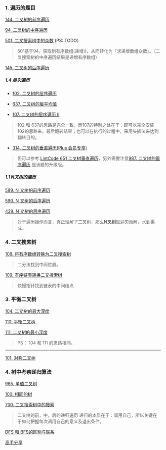 
### 1. 遍历的题目
[144. 二叉树的前序遍历](https://leetcode-cn.com/problems/binary-tree-preorder-traversal/)

[94. 二叉树的中序遍历](https://leetcode-cn.com/problems/binary-tree-inorder-traversal/?utm_source=LCUS&utm_medium=ip_redirect&utm_campaign=transfer2china)

[501. 二叉搜索树中的众数](https://leetcode-cn.com/problems/find-mode-in-binary-search-tree/)  (PS: TODO）

> 501基于94，获取到有序数组(递增))，从而转化为『求递增数组众数』。（二叉搜索树的中序遍历结果是递增有序数组）


[145. 二叉树的后序遍历](https://leetcode-cn.com/problems/binary-tree-postorder-traversal/)
##### 1.4 层次遍历
* [102. 二叉树的层序遍历](https://leetcode-cn.com/problems/binary-tree-level-order-traversal/)

* [637. 二叉树的层平均值](https://leetcode-cn.com/problems/average-of-levels-in-binary-tree/)

* [107. 二叉树的层序遍历 II](https://leetcode-cn.com/problems/binary-tree-level-order-traversal-ii/)

> 102 和 637的思路是完全一致，而107的特别之处在于：即可以完全安装102的思路来，最后翻转结果；也可以在执行的过程中，采用头插法来达到翻转目的。

* [314. 二叉树的垂直遍历(Plus 会员专享)](https://leetcode-cn.com/problems/binary-tree-vertical-order-traversal/)
> 但可以参考 [LintCode 651 二叉树垂直遍历](https://www.lintcode.com/problem/651/)，另外需要注意[987. 二叉树的垂序遍历](https://leetcode-cn.com/problems/vertical-order-traversal-of-a-binary-tree/)
> 是该题的升级版。
##### 1.1 N叉树的遍历
[589. N 叉树的前序遍历](https://leetcode-cn.com/problems/n-ary-tree-preorder-traversal/)

[590. N 叉树的后序遍历](https://leetcode-cn.com/problems/n-ary-tree-postorder-traversal/)

[429. N 叉树的层序遍历](https://leetcode-cn.com/problems/n-ary-tree-level-order-traversal/)

> 对于遍历操作而言，真正理解了二叉树，那么**N叉树**就迎刃而解，水到渠成。

### 4. 二叉搜索树

[108. 将有序数组转换为二叉搜索树](https://leetcode-cn.com/problems/convert-sorted-array-to-binary-search-tree/)
> 二分法找到中间位置。

[109. 有序链表转换二叉搜索树](https://leetcode-cn.com/problems/convert-sorted-list-to-binary-search-tree/)
> 快慢指针找到链表的中间结点


### 3. 平衡二叉树
[104. 二叉树的最大深度](https://leetcode-cn.com/problems/maximum-depth-of-binary-tree/)

[110. 平衡二叉树](https://leetcode-cn.com/problems/balanced-binary-tree/)

[111. 二叉树的最小深度](https://leetcode-cn.com/problems/minimum-depth-of-binary-tree/)

> PS： 104 和 111 的思路相同。
---

[101. 对称二叉树](https://leetcode-cn.com/problems/symmetric-tree/)

### 4. 树中考察递归算法
[965. 单值二叉树](https://leetcode-cn.com/problems/univalued-binary-tree/)

[100. 相同的树](https://leetcode-cn.com/problems/same-tree/)

[700. 二叉搜索树中的搜索](https://leetcode-cn.com/problems/search-in-a-binary-search-tree/)

> 二叉树的前，中，后的递归遍历
> 递归的本质在于：调用自己，所以关键在于如何把握每次调用自己的意义及退出条件。


[DFS 和 BFS的区别与联系 ](https://leetcode-cn.com/problems/binary-tree-level-order-traversal/solution/bfs-de-shi-yong-chang-jing-zong-jie-ceng-xu-bian-l/)

[高手分享](https://leetcode-cn.com/problems/binary-tree-level-order-traversal/solution/er-cha-shu-ceng-xu-bian-li-deng-chang-wo-yao-da-sh/)
